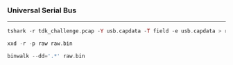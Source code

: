 ### Universal Serial Bus

---

```php
tshark -r tdk_challenge.pcap -Y usb.capdata -T field -e usb.capdata > raw

xxd -r -p raw raw.bin

binwalk --dd='.*' raw.bin 
```


